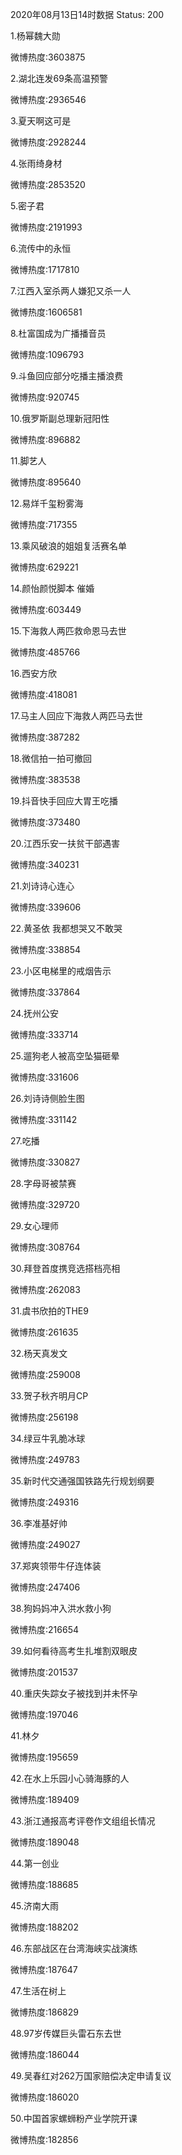 2020年08月13日14时数据
Status: 200

1.杨幂魏大勋

微博热度:3603875

2.湖北连发69条高温预警

微博热度:2936546

3.夏天啊这可是

微博热度:2928244

4.张雨绮身材

微博热度:2853520

5.密子君

微博热度:2191993

6.流传中的永恒

微博热度:1717810

7.江西入室杀两人嫌犯又杀一人

微博热度:1606581

8.杜富国成为广播播音员

微博热度:1096793

9.斗鱼回应部分吃播主播浪费

微博热度:920745

10.俄罗斯副总理新冠阳性

微博热度:896882

11.脚艺人

微博热度:895640

12.易烊千玺粉雾海

微博热度:717355

13.乘风破浪的姐姐复活赛名单

微博热度:629221

14.颜怡颜悦脚本 催婚

微博热度:603449

15.下海救人两匹救命恩马去世

微博热度:485766

16.西安方欣

微博热度:418081

17.马主人回应下海救人两匹马去世

微博热度:387282

18.微信拍一拍可撤回

微博热度:383538

19.抖音快手回应大胃王吃播

微博热度:373480

20.江西乐安一扶贫干部遇害

微博热度:340231

21.刘诗诗心连心

微博热度:339606

22.黄圣依 我都想哭又不敢哭

微博热度:338854

23.小区电梯里的戒烟告示

微博热度:337864

24.抚州公安

微博热度:333714

25.遛狗老人被高空坠猫砸晕

微博热度:331606

26.刘诗诗侧脸生图

微博热度:331142

27.吃播

微博热度:330827

28.字母哥被禁赛

微博热度:329720

29.女心理师

微博热度:308764

30.拜登首度携竞选搭档亮相

微博热度:262083

31.虞书欣拍的THE9

微博热度:261635

32.杨天真发文

微博热度:259008

33.贺子秋齐明月CP

微博热度:256198

34.绿豆牛乳脆冰球

微博热度:249783

35.新时代交通强国铁路先行规划纲要

微博热度:249316

36.李准基好帅

微博热度:249027

37.郑爽领带牛仔连体装

微博热度:247406

38.狗妈妈冲入洪水救小狗

微博热度:216654

39.如何看待高考生扎堆割双眼皮

微博热度:201537

40.重庆失踪女子被找到并未怀孕

微博热度:197046

41.林夕

微博热度:195659

42.在水上乐园小心骑海豚的人

微博热度:189409

43.浙江通报高考评卷作文组组长情况

微博热度:189048

44.第一创业

微博热度:188685

45.济南大雨

微博热度:188202

46.东部战区在台湾海峡实战演练

微博热度:187647

47.生活在树上

微博热度:186829

48.97岁传媒巨头雷石东去世

微博热度:186044

49.吴春红对262万国家赔偿决定申请复议

微博热度:186020

50.中国首家螺蛳粉产业学院开课

微博热度:182856

